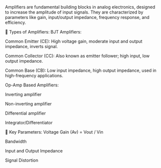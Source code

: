 Amplifiers are fundamental building blocks in analog electronics, designed to increase the amplitude of input signals. They are characterized by parameters like gain, input/output impedance, frequency response, and efficiency.

🔸 Types of Amplifiers:
BJT Amplifiers:

Common Emitter (CE): High voltage gain, moderate input and output impedance, inverts signal.

Common Collector (CC): Also known as emitter follower; high input, low output impedance.

Common Base (CB): Low input impedance, high output impedance, used in high-frequency applications.

Op-Amp Based Amplifiers:

Inverting amplifier

Non-inverting amplifier

Differential amplifier

Integrator/Differentiator

🔸 Key Parameters:
Voltage Gain (Av) = Vout / Vin

Bandwidth

Input and Output Impedance

Signal Distortion